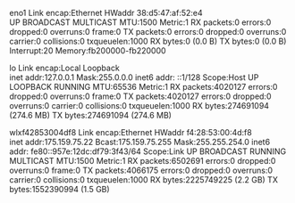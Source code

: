 eno1      Link encap:Ethernet  HWaddr 38:d5:47:af:52:e4  
          UP BROADCAST MULTICAST  MTU:1500  Metric:1
          RX packets:0 errors:0 dropped:0 overruns:0 frame:0
          TX packets:0 errors:0 dropped:0 overruns:0 carrier:0
          collisions:0 txqueuelen:1000 
          RX bytes:0 (0.0 B)  TX bytes:0 (0.0 B)
          Interrupt:20 Memory:fb200000-fb220000 

lo        Link encap:Local Loopback  
          inet addr:127.0.0.1  Mask:255.0.0.0
          inet6 addr: ::1/128 Scope:Host
          UP LOOPBACK RUNNING  MTU:65536  Metric:1
          RX packets:4020127 errors:0 dropped:0 overruns:0 frame:0
          TX packets:4020127 errors:0 dropped:0 overruns:0 carrier:0
          collisions:0 txqueuelen:1000 
          RX bytes:274691094 (274.6 MB)  TX bytes:274691094 (274.6 MB)

wlxf42853004df8 Link encap:Ethernet  HWaddr f4:28:53:00:4d:f8  
          inet addr:175.159.75.22  Bcast:175.159.75.255  Mask:255.255.254.0
          inet6 addr: fe80::957e:12dc:df79:3f43/64 Scope:Link
          UP BROADCAST RUNNING MULTICAST  MTU:1500  Metric:1
          RX packets:6502691 errors:0 dropped:0 overruns:0 frame:0
          TX packets:4066175 errors:0 dropped:0 overruns:0 carrier:0
          collisions:0 txqueuelen:1000 
          RX bytes:2225749225 (2.2 GB)  TX bytes:1552390994 (1.5 GB)

